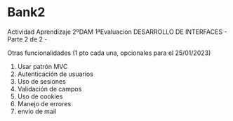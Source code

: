 # Bank2
Actividad Aprendizaje 2ºDAM 1ªEvaluacion DESARROLLO DE INTERFACES - Parte 2 de 2 -

Otras funcionalidades (1 pto cada una, opcionales para el 25/01/2023)

1. Usar patrón MVC
2. Autenticación de usuarios
3. Uso de sesiones
4. Validación de campos
5. Uso de cookies
6. Manejo de errores
6. envío de mail
